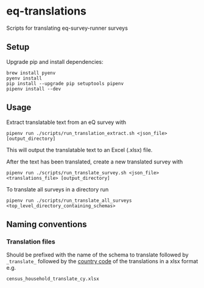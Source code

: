 # eq-translations
Scripts for translating eq-survey-runner surveys

## Setup

Upgrade pip and install dependencies:

```
brew install pyenv
pyenv install
pip install --upgrade pip setuptools pipenv
pipenv install --dev
```

## Usage
Extract translatable text from an eQ survey with

```
pipenv run ./scripts/run_translation_extract.sh <json_file> [output_directory]
```
This will output the translatable text to an Excel (.xlsx) file.

After the text has been translated, create a new translated survey with
```
pipenv run ./scripts/run_translate_survey.sh <json_file> <translations_file> [output_directory]
```

To translate all surveys in a directory run

```
pipenv run ./scripts/run_translate_all_surveys <top_level_directory_containing_schemas>
```

## Naming conventions

### Translation files

Should be prefixed with the name of the schema to translate followed by `_translate_` followed by the [country code](https://en.wikipedia.org/wiki/ISO_3166-1) of the translations in a xlsx format e.g.

```
census_household_translate_cy.xlsx
```